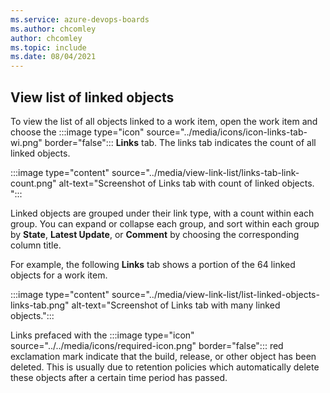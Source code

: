 ```yaml
---
ms.service: azure-devops-boards
ms.author: chcomley
author: chcomley
ms.topic: include
ms.date: 08/04/2021
---
```




<a id="view-list-links" />

## View list of linked objects  

To view the list of all objects linked to a work item, open the work item and choose the :::image type="icon" source="../media/icons/icon-links-tab-wi.png" border="false"::: **Links** tab. The links tab indicates the count of all linked objects. 

:::image type="content" source="../media/view-link-list/links-tab-link-count.png" alt-text="Screenshot of Links tab with count of linked objects. ":::

Linked objects are grouped under their link type, with a count within each group. You can expand or collapse each group, and sort within each group by **State**, **Latest Update**, or **Comment** by choosing the corresponding column title. 

For example, the following **Links** tab shows a portion of the 64 linked objects for a work item. 

:::image type="content" source="../media/view-link-list/list-linked-objects-links-tab.png" alt-text="Screenshot of Links tab with many linked objects.":::

Links prefaced with the :::image type="icon" source="../../media/icons/required-icon.png" border="false"::: red exclamation mark indicate that the build, release, or other object has been deleted. This is usually due to retention policies which automatically delete these objects after a certain time period has passed. 